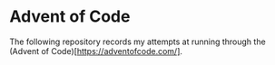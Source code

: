 # Advent of Code

The following repository records my attempts at running through
the (Advent of Code)[https://adventofcode.com/].

